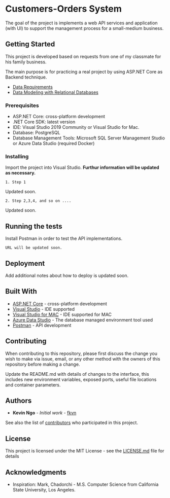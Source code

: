 # Customers-Orders System
 
 The goal of the project is implements a web API services and application (with UI) to support the management process for a small-medium business.
 
 ## Getting Started
 
 This project is developed based on requests from one of my classmate for his family business. 
 
 The main purpose is for practicing a real project by using ASP.NET Core as Backend technique.
 
 * [Data Requirements](/DataRequirements.md)
 * [Data Modeling with Relational Databases](/ERDiagram.md)
 
 ### Prerequisites
 
 * ASP.NET Core: cross-platform development
 * .NET Core SDK: latest version 
 * IDE: Visual Studio 2019 Community or Visual Studio for Mac.
 * Database: PostgreSQL
 * Database Management Tools: Microsoft SQL Server Management Studio or Azure Data Studio (required Docker)
 
 ### Installing
 
 Import the project into Visual Studio.  **Furthur information will be updated as necessary.**
 
 ```
 1. Step 1
 ```
 Updated soon.
 
 ```
 2. Step 2,3,4, and so on ....
 ```
 Updated soon.
 
 ## Running the tests
 
 Install Postman in order to test the API implementations.
 
 ``` URL will be updated soon. ```
 
 ## Deployment
 
 Add additional notes about how to deploy is updated soon.
 
 ## Built With
 
 * [ASP.NET Core](https://docs.microsoft.com/en-us/aspnet/core/?view=aspnetcore-3.0) - cross-platform development
 * [Visual Studio](https://visualstudio.microsoft.com) - IDE supported
 * [Visual Studio for MAC](https://visualstudio.microsoft.com/vs/mac/) - IDE supported for MAC
 * [Azure Data Studio](https://visualstudio.microsoft.com/vs/mac/) - The database managed environment tool used
 * [Postman](https://www.getpostman.com) - API development
 
 ## Contributing
 
 When contributing to this repository, please first discuss the change you wish to make via issue, email, or any other method with the owners of this repository before making a change.
 
 Update the README.md with details of changes to the interface, this includes new environment variables, exposed ports, useful file locations and container parameters.
 
 
 ## Authors
 
 * **Kevin Ngo** - *Initial work* - [fkvn](https://github.com/fkvn)
 
 See also the list of [contributors](https://github.com/fkvn/Hiring_process/graphs/contributors) who participated in this project.
 
 ## License
 
 This project is licensed under the MIT License - see the [LICENSE.md](https://github.com/fkvn/Hiring_process/blob/master/LICENSE) file for details
 
 ## Acknowledgments
 
 * Inspiration: Mark, Chadorchi - M.S. Computer Science from California State University, Los Angeles. 
 
 
 
 
 

